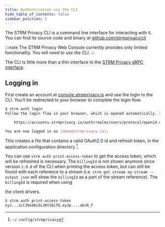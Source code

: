 ```yaml
---
title: Authentication via the CLI
hide_table_of_contents: false
sidebar_position: 5
---
```



The STRM Privacy CLI is a command line interface for interacting with
it. You can find its source code and binary at
[github.com/strmprivacy/cli](https://github.com/strmprivacy/cli)

:::note
The STRM Privacy Web Console currently provides only limited
functionality. You will *need to use the CLI*.
:::

The CLI is little more than a thin interface to the [STRM Privacy gRPC
interface](/quickstart/grpc.md).

## Logging in

First create an account at
[console.strmprivacy.io](https://console.strmprivacy.io) and use the
login to the CLI. You’ll be redirected to your browser to complete the
login flow.

```bash
$ strm auth login
Follow the login flow in your browser, which is opened automatically. If not, open the following URL to complete the login:

    https://accounts.strmprivacy.io/auth/realms/users/protocol/openid-connect/auth...

You are now logged in as [demo@strmprivacy.io].
```
This creates a file that contains a valid OAuth2.0 id and refresh token,
in the application configuration directory [^1].

You can use `strm auth print-access-token` to get the access token,
which will be refreshed is necessary. The `billingId` is not shown
anymore since version `1.9.0` of the CLI when printing the access token,
but can still be found with each reference to a stream (i.e.
`strm get stream my-stream --output json` will show the `billingId` as a
part of the stream reference). The `billingId` is required when using

the client drivers.
```bash
$ strm auth print-access-token
eyJ...iLCJ0eXAiOiJKV1QifQ.eyJp....abcN_F
```
[^1]: `~/.config/strmprivacy`
